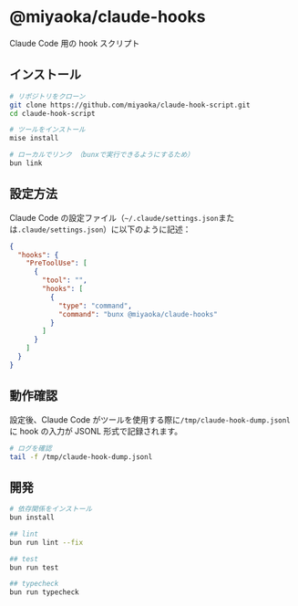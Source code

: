 # @miyaoka/claude-hooks

Claude Code 用の hook スクリプト

## インストール

```bash
# リポジトリをクローン
git clone https://github.com/miyaoka/claude-hook-script.git
cd claude-hook-script

# ツールをインストール
mise install

# ローカルでリンク （bunxで実行できるようにするため）
bun link
```

## 設定方法

Claude Code の設定ファイル（`~/.claude/settings.json`または`.claude/settings.json`）に以下のように記述：

```json
{
  "hooks": {
    "PreToolUse": [
      {
        "tool": "",
        "hooks": [
          {
            "type": "command",
            "command": "bunx @miyaoka/claude-hooks"
          }
        ]
      }
    ]
  }
}
```

## 動作確認

設定後、Claude Code がツールを使用する際に`/tmp/claude-hook-dump.jsonl`に hook の入力が JSONL 形式で記録されます。

```bash
# ログを確認
tail -f /tmp/claude-hook-dump.jsonl
```

## 開発

```bash
# 依存関係をインストール
bun install

## lint
bun run lint --fix

## test
bun run test

## typecheck
bun run typecheck
```
